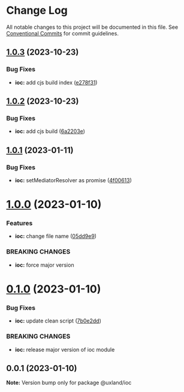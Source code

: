 # Change Log

All notable changes to this project will be documented in this file.
See [Conventional Commits](https://conventionalcommits.org) for commit guidelines.

## [1.0.3](https://github.com/uxland/uxland/compare/@uxland/ioc@1.0.2...@uxland/ioc@1.0.3) (2023-10-23)


### Bug Fixes

* **ioc:** add cjs build index ([e278f31](https://github.com/uxland/uxland/commit/e278f316615787e564959ca5a61c881562c9e495))





## [1.0.2](https://github.com/uxland/uxland/compare/@uxland/ioc@1.0.1...@uxland/ioc@1.0.2) (2023-10-23)


### Bug Fixes

* **ioc:** add cjs build ([6a2203e](https://github.com/uxland/uxland/commit/6a2203ef3de9f288e5d85309eb741901b0d95502))





## [1.0.1](https://github.com/uxland/uxland/compare/@uxland/ioc@1.0.0...@uxland/ioc@1.0.1) (2023-01-11)


### Bug Fixes

* **ioc:** setMediatorResolver as promise ([4f00613](https://github.com/uxland/uxland/commit/4f006139872f87f8ada5c9c04d1d571fcb2cfe88))





# [1.0.0](https://github.com/uxland/uxland/compare/@uxland/ioc@0.1.0...@uxland/ioc@1.0.0) (2023-01-10)


### Features

* **ioc:** change file name ([05dd9e9](https://github.com/uxland/uxland/commit/05dd9e95f8d73a3f527c5655652e9fb6b891379c))


### BREAKING CHANGES

* **ioc:** force major version





# [0.1.0](https://github.com/uxland/uxland/compare/@uxland/ioc@0.0.1...@uxland/ioc@0.1.0) (2023-01-10)


### Bug Fixes

* **ioc:** update clean script ([7b0e2dd](https://github.com/uxland/uxland/commit/7b0e2dd1eae8436b69f699c2508531e66d089993))


### BREAKING CHANGES

* **ioc:** release major version of ioc module





## 0.0.1 (2023-01-10)

**Note:** Version bump only for package @uxland/ioc
